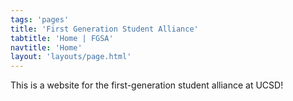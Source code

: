 ```yaml
---
tags: 'pages'
title: 'First Generation Student Alliance'
tabtitle: 'Home | FGSA'
navtitle: 'Home'
layout: 'layouts/page.html'
---
```


This is a website for the first-generation student alliance at UCSD!